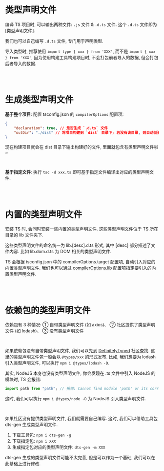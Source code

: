 # 类型声明文件

编译 TS 项目时, 可以输出两种文件: `.js` 文件 & `.d.ts` 文件. 这个 `.d.ts` 文件即为 [类型声明文件].

我们也可以自己编写 `.d.ts` 文件, 专门用于声明类型.

导入类型时, 推荐使用 `import type { xxx } from 'XXX'`, 而不是 `import { xxx } from 'XXX'`, 因为使用构建工具构建项目时, 不会打包前者导入的数据, 但会打包后者导入的数据.

<br><br>

# 生成类型声明文件

**基于整个项目**: 配置 tsconfig.json 的 `compilerOptions` 配置项:

```json
{
    "declaration": true, // 是否生成 `.d.ts` 文件
    "outDir": "./dist" // 将项目构建到 `dist` 目录下; 若没有该目录, 则自动创建
}
```

现在构建项目就会在 dist 目录下输出构建好的文件, 里面就包含有类型声明文件啦~

<br>

**基于指定文件**: 执行 `tsc -d xxx.ts` 即可基于指定文件编译出对应的类型声明文件.

<br><br>

# 内置的类型声明文件

安装 TS 时, 会同时安装一些内置的类型声明文件. 这些类型声明文件位于 TS 所在目录的 lib 文件夹下.

这些类型声明文件的命名统一为 lib.[desc].d.ts 形式, 其中 [desc] 部分描述了文件内容. 比如 lib.dom.d.ts 为 DOM 相关的类型声明文件.

TS 会根据 tsconfig.json 中的 compilerOptions.target 配置项, 自动引入对应的内置类型声明文件. 我们也可以通过 compilerOptions.lib 配置项指定要引入的内置类型声明文件.

<br><br>

# 依赖包的类型声明文件

依赖包有 3 种情况: ① 自带类型声明文件 (如 axios)、 ② 社区提供了类型声明文件 (如 lodash)、 ③ 没有类型声明文件

<br>

如果依赖包没有自带类型声明文件, 我们可以先到 [DefinitelyTyped](https://github.com/DefinitelyTyped/DefinitelyTyped) 社区查找. 这里的类型声明文件包一般会以 `@types/xxx` 的形式发布. 比如, 我们想要为 lodash 引入类型声明文件, 可以执行 `npm i @types/lodash -D`.

其实, NodeJS 本身也没有类型声明文件, 你会发现在 .ts 文件中引入 NodeJS 的模块时, TS 会报错:

```ts
import path from "path"; // 报错: Cannot find module 'path' or its corresponding type declarations.
```

这时, 我们可以执行 `npm i @types/node -D` 为 NodeJS 引入类型声明文件.

<br>

如果社区没有提供类型声明文件, 我们就需要自己编写. 这时, 我们可以借助工具包 dts-gen 生成类型声明文件.

1. 下载工具包: `npm i dts-gen -g`
2. 下载指定包: `npm i XXX`
3. 生成指定包对应的类型声明文件: `dts-gen -m XXX`

dts-gen 生成的类型声明文件可能不太完善, 但是可以作为一个基础, 我们可以在此基础上进行修改.

<br>
